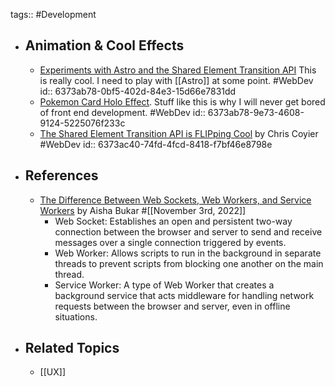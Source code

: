 tags:: #Development

- ## Animation & Cool Effects
	- [Experiments with Astro and the Shared Element Transition API](https://www.maxiferreira.com/blog/astro-page-transitions/) This is really cool. I need to play with [[Astro]] at some point. #WebDev
	  id:: 6373ab78-0bf5-402d-84e3-15d66e7831dd
	- [Pokemon Card Holo Effect](https://codepen.io/simeydotme/pen/abYWJdX). Stuff like this is why I will never get bored of front end development. #WebDev
	  id:: 6373ab78-9e73-4608-9124-5225076f233c
	- [The Shared Element Transition API is FLIPping Cool](https://chriscoyier.net/2022/10/21/the-shared-element-transition-api-is-fliping-cool/) by Chris Coyier #WebDev
	  id:: 6373ac40-74fd-4fcd-8418-f7bf46e8798e
- ## References
	- [The Difference Between Web Sockets, Web Workers, and Service Workers](https://css-tricks.com/the-difference-between-web-sockets-web-workers-and-service-workers/) by Aisha Bukar #[[November 3rd, 2022]]
		- Web Socket: Establishes an open and persistent two-way connection between the browser and server to send and receive messages over a single connection triggered by events.
		- Web Worker: Allows scripts to run in the background in separate threads to prevent scripts from blocking one another on the main thread.
		- Service Worker: A type of Web Worker that creates a background service that acts middleware for handling network requests between the browser and server, even in offline situations.
- ## Related Topics
	- [[UX]]